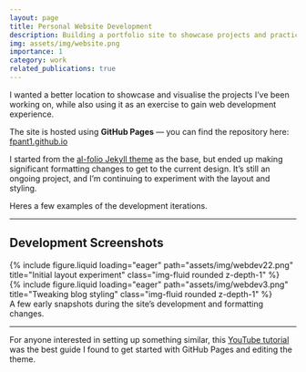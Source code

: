 ```yaml
---
layout: page
title: Personal Website Development
description: Building a portfolio site to showcase projects and practice web development.
img: assets/img/website.png
importance: 1
category: work
related_publications: true
---
```


I wanted a better location to showcase and visualise the projects I’ve been working on, while also using it as an exercise to gain web development experience.  

The site is hosted using **GitHub Pages** — you can find the repository here:  
[fpant1.github.io](https://github.com/fpant1/fpant1.github.io)  

I started from the [al-folio Jekyll theme](https://github.com/alshedivat/al-folio) as the base, but ended up making significant formatting changes to get to the current design. It’s still an ongoing project, and I’m continuing to experiment with the layout and styling.  

Heres a few examples of the development iterations.

---

## Development Screenshots

<div class="row">
    <div class="col-sm mt-3 mt-md-0">
        {% include figure.liquid loading="eager" path="assets/img/webdev22.png" title="Initial layout experiment" class="img-fluid rounded z-depth-1" %}
    </div>
    <div class="col-sm mt-3 mt-md-0">
        {% include figure.liquid loading="eager" path="assets/img/webdev3.png" title="Tweaking blog styling" class="img-fluid rounded z-depth-1" %}
    </div>

</div>
<div class="caption">
    A few early snapshots during the site’s development and formatting changes.
</div>


---
For anyone interested in setting up something similar, this [YouTube tutorial](https://www.youtube.com/watch?v=wFOdDg-Elbg&t=2652s) was the best guide I found to get started with GitHub Pages and editing the theme.  

